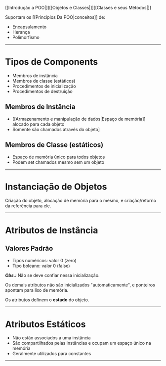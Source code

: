 [[Introdução a POO|]][[Objetos e Classes|]][[Classes e seus Métodos|]]

Suportam os [[Princípios Da POO|conceitos]] de:
+ Encapsulamento
+ Herança
+ Polimorfismo

---
# Tipos de Components
+ Membros de instância
+ Membros de classe (estáticos)
+ Procedimentos de inicialização
+ Procedimentos de destruição

## Membros de Instância
+ [[Armazenamento e manipulação de dados|Espaço de memória]] alocado para cada objeto
+ Somente são chamados através do objeto]

## Membros de Classe (estáticos)
+ Espaço de memória único para todos objetos
+ Podem set chamados mesmo sem um objeto

---
# Instanciação de Objetos
Criação do objeto, alocação de memória para o mesmo, e criação/retorno da referência para ele.

---
# Atributos de Instância
## Valores Padrão
+ Tipos numéricos: valor 0 (zero)
+ Tipo boleano: valor 0 (false)

***Obs.:*** Não se deve confiar nessa inicialização.

Os demais atributos não são inicializados "automaticamente", e ponteiros apontam para lixo de memória.

Os atributos definem o **estado** do objeto.

---
# Atributos Estáticos
+ Não estão associados a uma instância
+ São compartilhados pelas instâncias e ocupam um espaço único na memória
+ Geralmente utilizados para constantes

---
